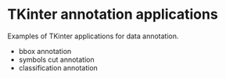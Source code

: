 # TKinter annotation applications
Examples of TKinter applications for data annotation.
  - bbox annotation 
  - symbols cut annotation
  - classification annotation
